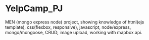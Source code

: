 # YelpCamp_PJ
MEN (mongo express node) project, showing knowledge of html(ejs template), css(flexbox, responsive), javascript, node/express, mongo/mongoose, CRUD, image upload, working with mapbox api. 
